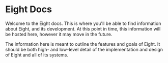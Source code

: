 # Eight Docs

Welcome to the Eight docs.
This is where you'll be able to find information about Eight, and its development.
At this point in time, this information will be hosted here, however it may move in the future.

The information here is meant to outline the features and goals of Eight.
It should be both high- and low-level detail of the implementation and design of Eight and all of its systems.
